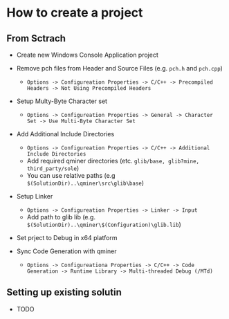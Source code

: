 # How to create a project

## From Sctrach
- Create new Windows Console Application project

- Remove pch files from Header and Source Files (e.g. `pch.h` and `pch.cpp`)
    - `Options -> Configureation Properties -> C/C++ -> Precompiled Headers -> Not Using Precompiled Headers`

- Setup Multy-Byte Character set
    - `Options -> Configureation Properties -> General -> Character Set -> Use Multi-Byte Character Set`

- Add Additional Include Directories
	- `Options -> Configureation Properties -> C/C++ -> Additional Include Directories`
	- Add required qminer directories (etc. `glib/base, glib?mine, third_party/sole`)
	- You can use relative paths (e.g `$(SolutionDir)..\qminer\src\glib\base`)

- Setup Linker 
	- `Options -> Configureation Properties -> Linker -> Input`
	- Add path to glib lib (e.g. `$(SolutionDir)..\qminer\$(Configuration)\glib.lib`) 

- Set prject to Debug in x64 platform

- Sync Code Generation with qminer
    - `Options -> Configureationa Properties -> C/C++ -> Code Generation -> Runtime Library -> Multi-threaded Debug (/MTd)`

## Setting up existing solutin
- TODO